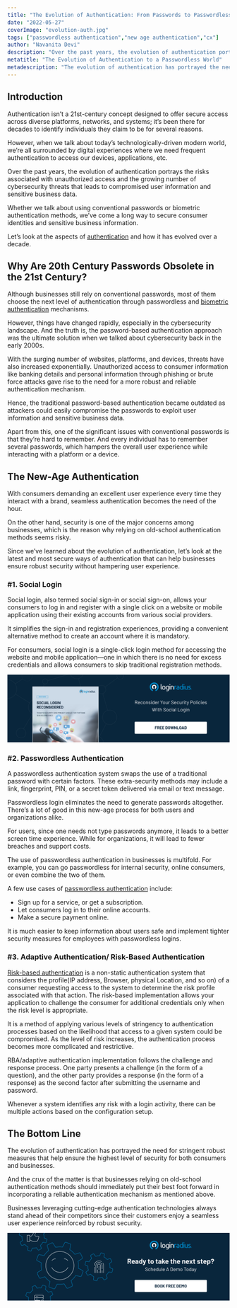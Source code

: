 ```yaml
---
title: "The Evolution of Authentication: From Passwords to Passwordless & More"
date: "2022-05-27"
coverImage: "evolution-auth.jpg"
tags: ["passwordless authentication","new age authentication","cx"]
author: "Navanita Devi"
description: "Over the past years, the evolution of authentication portrays the risks associated with unauthorized access and the growing number of cybersecurity threats that leads to compromised user information and sensitive business data. Here’s an insightful read depicting authentication aspects and how it has evolved over a decade."
metatitle: "The Evolution of Authentication to a Passwordless World"
metadescription: "The evolution of authentication has portrayed the need for a more robust authentication system to secure business and consumer data. Read on to learn more."
---
```


## Introduction
Authentication isn’t a 21st-century concept designed to offer secure access across diverse platforms, networks, and systems; it’s been there for decades to identify individuals they claim to be for several reasons. 

However, when we talk about today’s technologically-driven modern world, we’re all surrounded by digital experiences where we need frequent authentication to access our devices, applications, etc. 

Over the past years, the evolution of authentication portrays the risks associated with unauthorized access and the growing number of cybersecurity threats that leads to compromised user information and sensitive business data. 

Whether we talk about using conventional passwords or biometric authentication methods, we’ve come a long way to secure consumer identities and sensitive business information. 

Let’s look at the aspects of [authentication](https://www.loginradius.com/blog/identity/what-is-authentication/) and how it has evolved over a decade. 

## Why Are 20th Century Passwords Obsolete in the 21st Century?

Although businesses still rely on conventional passwords, most of them choose the next level of authentication through passwordless and [biometric  authentication](https://www.loginradius.com/blog/identity/what-is-mob-biometric-authentication/) mechanisms. 

However, things have changed rapidly, especially in the cybersecurity landscape. And the truth is, the password-based authentication approach was the ultimate solution when we talked about cybersecurity back in the early 2000s. 

With the surging number of websites, platforms, and devices, threats have also increased exponentially. Unauthorized access to consumer information like banking details and personal information through phishing or brute force attacks gave rise to the need for a more robust and reliable authentication mechanism. 

Hence, the traditional password-based authentication became outdated as attackers could easily compromise the passwords to exploit user information and sensitive business data. 

Apart from this, one of the significant issues with conventional passwords is that they’re hard to remember. And every individual has to remember several passwords, which hampers the overall user experience while interacting with a platform or a device. 

## The New-Age Authentication 

With consumers demanding an excellent user experience every time they interact with a brand, seamless authentication becomes the need of the hour. 

On the other hand, security is one of the major concerns among businesses, which is the reason why relying on old-school authentication methods seems risky. 

Since we’ve learned about the evolution of authentication, let’s look at the latest and most secure ways of authentication that can help businesses ensure robust security without hampering user experience. 

### #1. Social Login

Social login, also termed social sign-in or social sign-on, allows your consumers to log in and register with a single click on a website or mobile application using their existing accounts from various social providers. 

It simplifies the sign-in and registration experiences, providing a convenient alternative method to create an account where it is mandatory. 

For consumers, social login is a single-click login method for accessing the website and mobile application—one in which there is no need for excess credentials and allows consumers to skip traditional registration methods.

[![WP-social-login-rec](WP-social-login-rec.png)](https://www.loginradius.com/resource/social-login-reconsidered/)

### #2. Passwordless Authentication

A passwordless authentication system swaps the use of a traditional password with certain factors. These extra-security methods may include a link, fingerprint, PIN, or a secret token delivered via email or text message.

Passwordless login eliminates the need to generate passwords altogether. There’s a lot of good in this new-age process for both users and organizations alike.

For users, since one needs not type passwords anymore, it leads to a better screen time experience. While for organizations, it will lead to fewer breaches and support costs.

The use of passwordless authentication in businesses is multifold. For example, you can go passwordless for internal security, online consumers, or even combine the two of them. 

A few use cases of [passwordless authentication](https://www.loginradius.com/blog/identity/passwordless-authentication-the-future-of-identity-and-security/) include:

* Sign up for a service, or get a subscription.
* Let consumers log in to their online accounts.
* Make a secure payment online.

It is much easier to keep information about users safe and implement tighter security measures for employees with passwordless logins.

### #3. Adaptive Authentication/ Risk-Based Authentication

[Risk-based authentication](https://www.loginradius.com/blog/identity/risk-based-authentication/) is a non-static authentication system that considers the profile(IP address, Browser, physical Location, and so on) of a consumer requesting access to the system to determine the risk profile associated with that action. The risk-based implementation allows your application to challenge the consumer for additional credentials only when the risk level is appropriate.

It is a method of applying various levels of stringency to authentication processes based on the likelihood that access to a given system could be compromised. As the level of risk increases, the authentication process becomes more complicated and restrictive. 

RBA/adaptive authentication implementation follows the challenge and response process. One party presents a challenge (in the form of a question), and the other party provides a response (in the form of a response) as the second factor after submitting the username and password.

Whenever a system identifies any risk with a login activity, there can be multiple actions based on the configuration setup.

## The Bottom Line

The evolution of authentication has portrayed the need for stringent robust measures that help ensure the highest level of security for both consumers and businesses. 

And the crux of the matter is that businesses relying on old-school authentication methods should immediately put their best foot forward in incorporating a reliable authentication mechanism as mentioned above. 

Businesses leveraging cutting-edge authentication technologies always stand ahead of their competitors since their customers enjoy a seamless user experience reinforced by robust security. 

[![book-a-demo-loginradius](../../assets/book-a-demo-loginradius.png)](https://www.loginradius.com/book-a-demo/)